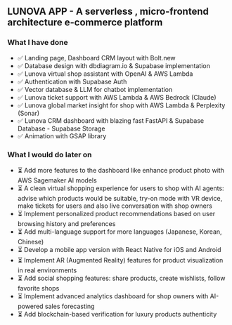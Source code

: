 ## LUNOVA APP - A serverless , micro-frontend architecture e-commerce platform

### What I have done
* ✅ Landing page, Dashboard CRM layout with Bolt.new 
* ✅ Database design with dbdiagram.io & Supabase implementation 
* ✅ Lunova virtual shop assistant with OpenAI & AWS Lambda 
* ✅ Authentication with Supabase Auth 
* ✅ Vector database & LLM for chatbot implementation 
* ✅ Lunova ticket support with AWS Lambda & AWS Bedrock (Claude)
* ✅ Lunova global market insight for shop with AWS Lambda & Perplexity (Sonar)
* ✅ Lunova CRM dashboard with blazing fast FastAPI & Supabase Database - Supabase Storage
* ✅ Animation with GSAP library

### What I would do later on
* ⏳ Add more features to the dashboard like enhance product photo with AWS Sagemaker AI models
* ⏳ A clean virtual shopping experience for users to shop with AI agents: advise which products would be suitable, try-on mode with VR device, make tickets for users and also live conversation with shop owners
* ⏳ Implement personalized product recommendations based on user browsing history and preferences
* ⏳ Add multi-language support for more languages (Japanese, Korean, Chinese)
* ⏳ Develop a mobile app version with React Native for iOS and Android
* ⏳ Implement AR (Augmented Reality) features for product visualization in real environments
* ⏳ Add social shopping features: share products, create wishlists, follow favorite shops
* ⏳ Implement advanced analytics dashboard for shop owners with AI-powered sales forecasting
* ⏳ Add blockchain-based verification for luxury products authenticity

